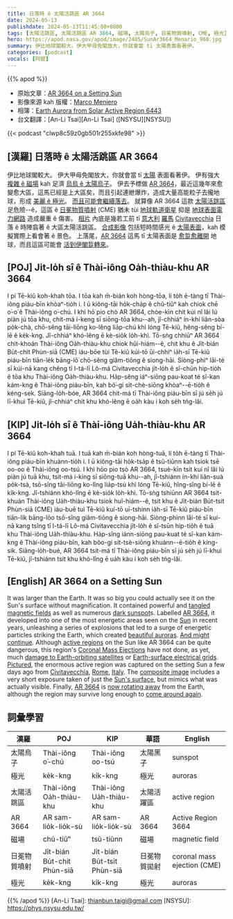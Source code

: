 ```yaml
---
title: 日落時 ê 太陽活跳區 AR 3664
date: 2024-05-13
publishdate: 2024-05-13T11:45:00+0800
tags: [太陽活跳區, 太陽活跳區 AR 3664, 磁場, 太陽烏子, 日冕物質噴射, CME, 極光]
hero: https://apod.nasa.gov/apod/image/2405/SunAr3664_Menario_960.jpg
summary: 伊比地球閣較大。伊大甲毋免閣放大，你就會當 tī 太陽表面看著伊。
categories: [podcast]
vocals: [阿錕]
---
```


{{% apod %}}

- 原始文章：[AR 3664 on a Setting Sun](https://apod.nasa.gov/apod/ap240513.html)
- 影像來源 kah 版權：[Marco Meniero](https://www.facebook.com/marco.meniero)
- 相簿：[Earth Aurora from Solar Active Region 6443](https://www.facebook.com/media/set?set=a.431368006258449&type=3)
- 台文翻譯：[An-Li Tsai][An-Li Tsai] ([NSYSU][NSYSU])

{{< podcast "clwp8c59z0gb501r255xkfe98" >}}

## [漢羅] 日落時 ê 太陽活跳區 AR 3664
伊比地球閣較大。
伊大甲毋免閣放大，你就會當 tī [太陽][Sun] 表面看著伊。
伊有強大 [複雜 ê 磁場][tangled magnetic fields] kah 足濟 [烏烏 ê 太陽烏子][dark sunspot]。
伊去予標做 [AR 3664][AR 3664 1]，最近這幾年來愈變愈大區，這馬已經是上大區矣，而且引起連紲爆炸，造成大量高能粒子去攏地球，形成 [美麗 ê 極光][beautiful auroras]。
[而且可能會繼續落去][And might continue]。
就算像 AR 3664 這款 [太陽活跳區][active regions] 足危險--ê，這區 ê [日冕物質噴射][Coronal Mass Ejections] (CME) 猶未 tùi [地球軌道衛星][damage to Earth-orbiting satellites] 抑是 [地球表面電力網路][Earth-surface electrical grids] 造成嚴重 ê 傷害。
[相片][Pictured] 內底是幾若工前 tī [意大利][Italy] [羅馬][Rome] [Civitavecchia][Civitavecchia] 日落 ê 時陣翕著 ê 大區太陽活跳區。
[合成影像][composite image] 包括短時間感光 ê [太陽表面][Sun's surface]，kah 模擬實際上看會著 ê 景色。
上落尾，[AR 3664][AR 3664 2] 這馬 tī 太陽表面是 [愈踅愈離開][now rotating away] 地球，而且這區可能會 [活到伊閣踅轉來][come around again]。

## [POJ] Ji̍t-lo̍h sî ê Thài-iông Oa̍h-thiàu-khu AR 3664
I pí Tē-kiû koh-khah tōa.
I tōa kah m̄-bián koh hòng-tōa, lí to̍h ē-tàng tī Thài-iông piáu-bīn khòaⁿ-tio̍h i.
I ū kiông-tāi ho̍k-cha̍p ê chû-tiûⁿ kah chiok chē o͘-o͘ ê Thài-iông o͘-chú.
I khì hō͘ pio chò AR 3664, chòe-kīn chit kúi nî lâi lú piàn jú tōa khu, chit-má í-keng sī siōng-tōa khu--ah, jî-chhiáⁿ ín-khí liân-sòa po̍k-chà, chō-sêng tāi-liōng ko-lêng lia̍p-chú khì lóng Tē-kiû, hêng-sêng bí-lē ê ke̍k-kng.
Jî-chhiáⁿ khó-lêng ē kè-sio̍k lo̍h-khì.
Tō-sǹg chhiūⁿ AR 3664 chit-khoán Thài-iông Oa̍h-thiàu-khu chiok hûi-hiám--ê, chit khu ê Ji̍t-bián Bu̍t-chit Phùn-siā (CME) iáu-bōe tùi Tē-kiû kúi-tō ūi-chhiⁿ ia̍h-sī Tē-kiû piáu-bīn tiān-le̍k bāng-lō͘ chō-sêng giâm-tiōng ê siong-hāi.
Siòng-phìⁿ lāi-té sī kúi-nā kang chêng tī I-tá-lī Lô-má Civitavecchia ji̍t-lo̍h ê sî-chūn hip-tio̍h ê tōa khu Thài-iông Oa̍h-thiàu-khu.
Ha̍p-sêng iáⁿ-siōng pau-koat té sî-kan kám-kng ê Thài-iông piáu-bīn, kah bô͘-gí si̍t-chè-siōng khòaⁿ--ē-tio̍h ê kéng-sek.
Siāng-lo̍h-bóe, AR 3664 chit-má tī Thài-iông piáu-bīn sī jú se̍h jú lī-khui Tē-kiû, jî-chhiáⁿ chit khu khó-lêng ē oa̍h kàu i koh se̍h tńg-lâi.

## [KIP] Ji̍t-lo̍h sî ê Thài-iông Ua̍h-thiàu-khu AR 3664
I pí Tē-kiû koh-khah tuā.
I tuā kah m̄-bián koh hòng-tuā, lí to̍h ē-tàng tī Thài-iông piáu-bīn khuànn-tio̍h i.
I ū kiông-tāi ho̍k-tsa̍p ê tsû-tiûnn kah tsiok tsē oo-oo ê Thài-iông oo-tsú.
I khì hōo pio tsò AR 3664, tsuè-kīn tsit kuí nî lâi lú piàn jú tuā khu, tsit-má í-king sī siōng-tuā khu--ah, jî-tshiánn ín-khí liân-suà po̍k-tsà, tsō-sîng tāi-liōng ko-lîng lia̍p-tsú khì lóng Tē-kiû, hîng-sîng bí-lē ê ki̍k-kng.
Jî-tshiánn khó-lîng ē kè-sio̍k lo̍h-khì.
Tō-sǹg tshiūnn AR 3664 tsit-khuán Thài-iông Ua̍h-thiàu-khu tsiok huî-hiám--ê, tsit khu ê Ji̍t-bián Bu̍t-tsit Phùn-siā (CME) iáu-buē tuì Tē-kiû kuí-tō uī-tshinn ia̍h-sī Tē-kiû piáu-bīn tiān-li̍k bāng-lōo tsō-sîng giâm-tiōng ê siong-hāi.
Siòng-phìnn lāi-té sī kuí-nā kang tsîng tī I-tá-lī Lô-má Civitavecchia ji̍t-lo̍h ê sî-tsūn hip-tio̍h ê tuā khu Thài-iông Ua̍h-thiàu-khu.
Ha̍p-sîng iánn-siōng pau-kuat té sî-kan kám-kng ê Thài-iông piáu-bīn, kah bôo-gí si̍t-tsè-siōng khuànn--ē-tio̍h ê kíng-sik.
Siāng-lo̍h-bué, AR 3664 tsit-má tī Thài-iông piáu-bīn sī jú se̍h jú lī-khui Tē-kiû, jî-tshiánn tsit khu khó-lîng ē ua̍h kàu i koh se̍h tńg-lâi.

## [English] AR 3664 on a Setting Sun
It was larger than the Earth.
It was so big you could actually see it on the Sun's surface without magnification.
It contained powerful and [tangled magnetic fields][tangled magnetic fields] as well as numerous [dark sunspot][dark sunspot]s.
Labelled [AR 3664][AR 3664 1], it developed into one of the most energetic areas seen on the [Sun][Sun] in recent years, unleashing a series of explosions that led to a surge of energetic particles striking the Earth, which created [beautiful auroras][beautiful auroras].
[And might continue][And might continue].
Although [active regions][active regions] on the Sun like AR 3664 can be quite dangerous, this region's [Coronal Mass Ejections][Coronal Mass Ejections] have not done, as yet, much [damage to Earth-orbiting satellites][damage to Earth-orbiting satellites] or [Earth-surface electrical grids][Earth-surface electrical grids].
[Pictured][Pictured], the enormous active region was captured on the setting Sun a few days ago from [Civitavecchia][Civitavecchia], [Rome][Rome], [Italy][Italy].
The [composite image][composite image] includes a very short exposure taken of just the [Sun's surface][Sun's surface], but mimics what was actually visible.
Finally, [AR 3664][AR 3664 2] is [now rotating away][now rotating away] from the Earth, although the region may survive long enough to [come around again][come around again].

## 詞彙學習

|漢羅|POJ|KIP|華語|English|
|-|-|-|-|-|
|太陽烏子|Thài-iông o͘-chú|Thài-iông oo-tsú|太陽黑子|sunspot|
|極光|ke̍k-kng|ki̍k-kng|極光|auroras|
|太陽活跳區|Thài-iông Oa̍h-thiàu-khu|Thài-iông Ua̍h-thiàu-khu|太陽活躍區|active region|
|AR 3664|AR sam-lio̍k-lio̍k-sù|AR sam-lio̍k-lio̍k-sù|AR 3664|Active Region 3664|
|磁場|chû-tiûⁿ|tsû-tiûnn|磁場|magnetic field|
|日冕物質噴射|Ji̍t-bián Bu̍t-chit Phùn-siā|Ji̍t-bián Bu̍t-tsit Phùn-siā|日冕物質拋射|coronal mass ejection (CME)|
|極光|ke̍k-kng|ki̍k-kng|極光|auroras|

{{% /apod %}}
[An-Li Tsai]: thianbun.taigi@gmail.com
[NSYSU]: https://phys.nsysu.edu.tw/

[copyright]: https://apod.nasa.gov/apod/fap/lib/about_apod.html#srapply
[License3]: https://creativecommons.org/licenses/by/3.0/
[License2]:https://creativecommons.org/licenses/by-nc-nd/2.0/

[tangled magnetic fields]:https://www.spaceweatherlive.com/en/help/the-magnetic-classification-of-sunspots.html
[dark sunspot]:https://en.wikipedia.org/wiki/Sunspot
[AR 3664 1]:https://apod.nasa.gov/apod/ap240511.html
[Sun]:https://science.nasa.gov/sun/
[beautiful auroras]:https://apod.nasa.gov/apod/ap240512.html
[And might continue]:https://www.swpc.noaa.gov/products/aurora-viewline-tonight-and-tomorrow-night-experimental
[active regions]:https://science.nasa.gov/get-involved/citizen-science/be-a-solar-active-region-spotter/
[Coronal Mass Ejections]:https://apod.nasa.gov/apod/ap180902.html
[damage to Earth-orbiting satellites]:https://svs.gsfc.nasa.gov/5214/
[Earth-surface electrical grids]:https://www.swpc.noaa.gov/sites/default/files/images/u33/finalBoulderPresentation042611%20%281%29.pdf
[Pictured]:https://www.facebook.com/photo/?fbid=431389876256262&set=a.431368006258449
[Civitavecchia]:https://youtu.be/mL__aBb8Hlg
[Rome]:https://youtu.be/oSexfR0Ubzw
[Italy]:https://en.wikipedia.org/wiki/Italy
[composite image]:https://www.facebook.com/photo/?fbid=431389876256262&set=a.431368006258449
[Sun's surface]:https://apod.nasa.gov/apod/ap111106.html
[AR 3664 2]:https://spaceweather.com/images2024/12may24/hmi1898.gif
[now rotating away]:https://m.media-amazon.com/images/I/51ZjBEW+qNL._AC_UF894,1000_QL80_.jpg
[come around again]:https://t4.ftcdn.net/jpg/01/90/92/89/360_F_190928973_1rQ1nipXxnL6Y28MIL5OlY69MNFTsM9k.jpg
